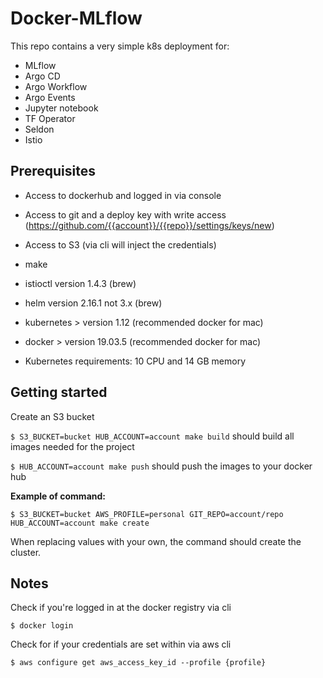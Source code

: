 # Docker-MLflow

This repo contains a very simple k8s deployment for:
* MLflow
* Argo CD
* Argo Workflow
* Argo Events
* Jupyter notebook
* TF Operator
* Seldon
* Istio

## Prerequisites

* Access to dockerhub and logged in via console
* Access to git and a deploy key with write access (https://github.com/{{account}}/{{repo}}/settings/keys/new)
* Access to S3 (via cli will inject the credentials)

* make
* istioctl version 1.4.3 (brew)
* helm version 2.16.1 not 3.x (brew)
* kubernetes > version 1.12 (recommended docker for mac)
* docker > version 19.03.5 (recommended docker for mac)

* Kubernetes requirements: 10 CPU and 14 GB memory

## Getting started

Create an S3 bucket

`$ S3_BUCKET=bucket HUB_ACCOUNT=account make build` should build all images needed for the project

`$ HUB_ACCOUNT=account make push` should push the images to your docker hub

**Example of command:**

```
$ S3_BUCKET=bucket AWS_PROFILE=personal GIT_REPO=account/repo HUB_ACCOUNT=account make create
```

When replacing values with your own, the command should create the cluster.

## Notes

Check if you're logged in at the docker registry via cli

`$ docker login`

Check for if your credentials are set within via aws cli

`$ aws configure get aws_access_key_id --profile {profile}`
